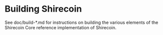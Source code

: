 Building Shirecoin
================

See doc/build-*.md for instructions on building the various
elements of the Shirecoin Core reference implementation of Shirecoin.
